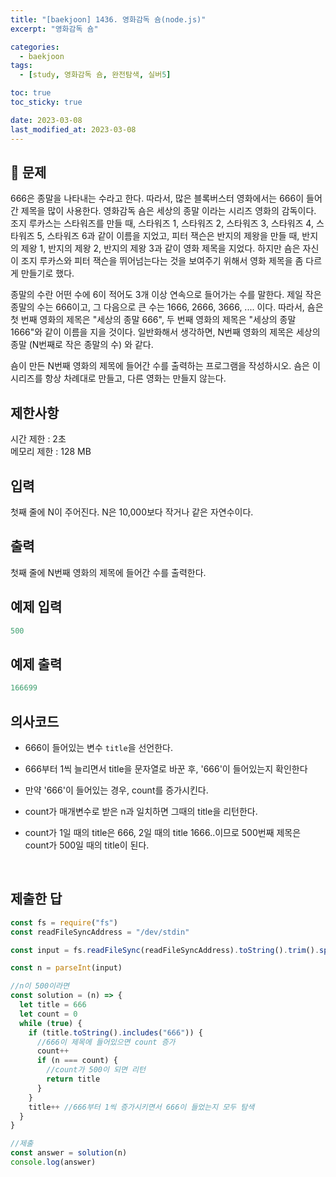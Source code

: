 ```yaml
---
title: "[baekjoon] 1436. 영화감독 숌(node.js)"
excerpt: "영화감독 숌"

categories:
  - baekjoon
tags:
  - [study, 영화감독 숌, 완전탐색, 실버5]

toc: true
toc_sticky: true

date: 2023-03-08
last_modified_at: 2023-03-08
---
```


## 🤔 문제

666은 종말을 나타내는 수라고 한다. 따라서, 많은 블록버스터 영화에서는 666이 들어간 제목을 많이 사용한다. 영화감독 숌은 세상의 종말 이라는 시리즈 영화의 감독이다. 조지 루카스는 스타워즈를 만들 때, 스타워즈 1, 스타워즈 2, 스타워즈 3, 스타워즈 4, 스타워즈 5, 스타워즈 6과 같이 이름을 지었고, 피터 잭슨은 반지의 제왕을 만들 때, 반지의 제왕 1, 반지의 제왕 2, 반지의 제왕 3과 같이 영화 제목을 지었다. 하지만 숌은 자신이 조지 루카스와 피터 잭슨을 뛰어넘는다는 것을 보여주기 위해서 영화 제목을 좀 다르게 만들기로 했다.

종말의 수란 어떤 수에 6이 적어도 3개 이상 연속으로 들어가는 수를 말한다. 제일 작은 종말의 수는 666이고, 그 다음으로 큰 수는 1666, 2666, 3666, .... 이다. 따라서, 숌은 첫 번째 영화의 제목은 "세상의 종말 666", 두 번째 영화의 제목은 "세상의 종말 1666"와 같이 이름을 지을 것이다. 일반화해서 생각하면, N번째 영화의 제목은 세상의 종말 (N번째로 작은 종말의 수) 와 같다.

숌이 만든 N번째 영화의 제목에 들어간 수를 출력하는 프로그램을 작성하시오. 숌은 이 시리즈를 항상 차례대로 만들고, 다른 영화는 만들지 않는다.

## 제한사항

시간 제한 : 2초 <br/>
메모리 제한 : 128 MB

## 입력

첫째 줄에 N이 주어진다. N은 10,000보다 작거나 같은 자연수이다.

## 출력

첫째 줄에 N번째 영화의 제목에 들어간 수를 출력한다.

## 예제 입력

```javascript
500
```

## 예제 출력

```javascript
166699
```

## 의사코드

- 666이 들어있는 변수 `title`을 선언한다.
- 666부터 1씩 늘리면서 title을 문자열로 바꾼 후, '666'이 들어있는지 확인한다
- 만약 '666'이 들어있는 경우, count를 증가시킨다.
- count가 매개변수로 받은 n과 일치하면 그때의 title을 리턴한다.
- count가 1일 때의 title은 666, 2일 때의 title 1666..이므로 500번째 제목은 count가 500일 때의 title이 된다.

  <br/>

## 제출한 답

```javascript
const fs = require("fs")
const readFileSyncAddress = "/dev/stdin"

const input = fs.readFileSync(readFileSyncAddress).toString().trim().split("\n")

const n = parseInt(input)

//n이 500이라면
const solution = (n) => {
  let title = 666
  let count = 0
  while (true) {
    if (title.toString().includes("666")) {
      //666이 제목에 들어있으면 count 증가
      count++
      if (n === count) {
        //count가 500이 되면 리턴
        return title
      }
    }
    title++ //666부터 1씩 증가시키면서 666이 들었는지 모두 탐색
  }
}

//제출
const answer = solution(n)
console.log(answer)
```
